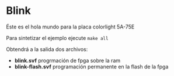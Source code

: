 # Blink

Éste es el hola mundo para la placa colorlight 5A-75E

Para sintetizar el ejemplo ejecute `make all`

Obtendrá a la salida dos archivos:

* **blink.svf** progrmación de fpga sobre la ram
* **blink-flash.svf** programación permanente en la flash de la fpga

